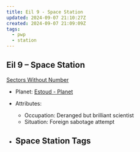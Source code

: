 ```yaml
---
title: Eil 9 - Space Station
updated: 2024-09-07 21:10:27Z
created: 2024-09-07 21:09:09Z
tags:
  - pwp
  - station
---
```


## Eil 9 &ndash; Space Station

[Sectors Without Number](https://sectorswithoutnumber.com/sector/bfDcBzTtgpeyLUfwzjio/spaceStation/SjBHZCIDjgKMgVq1p2dl)

- Planet: [Estoud - Planet](../../../Gaming/StarsWithoutNumber/PiratesWithoutPlunder/Estoud%20-%20Planet.md)

- Attributes:
   -   Occupation: Deranged but brilliant scientist
   -   Situation: Foreign sabotage attempt

- Space Station Tags
	-  
